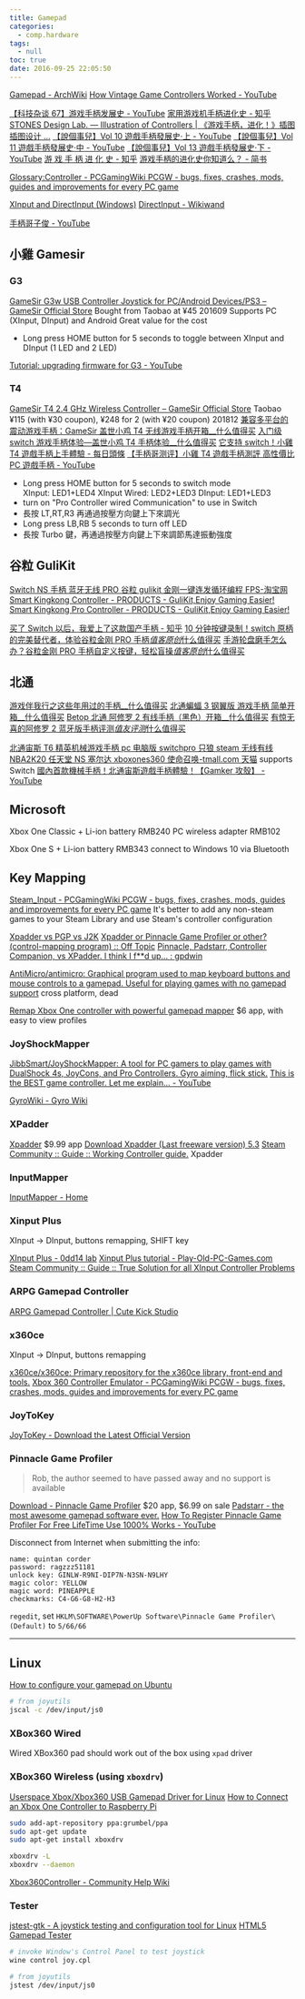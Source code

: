 ```yaml
---
title: Gamepad
categories:
  - comp.hardware
tags:
  - null
toc: true
date: 2016-09-25 22:05:50
---
```


[Gamepad - ArchWiki](https://wiki.archlinux.org/index.php/Gamepad)
[How Vintage Game Controllers Worked - YouTube](https://www.youtube.com/watch?v=WVnwfwXnNiQ&t=2s)

[【科技杂谈 67】游戏手柄发展史 - YouTube](https://www.youtube.com/watch?v=Sr6bGKltfJg)
[家用游戏机手柄进化史 - 知乎](https://zhuanlan.zhihu.com/p/19920577)
[STONES Design Lab. — Illustration of Controllers | 《游戏手柄，进化！》插图 插图设计 ...](https://stonesdesign.tumblr.com/post/100574047492/illustration-of-controllers-%E6%B8%B8%E6%88%8F%E6%89%8B%E6%9F%84%E8%BF%9B%E5%8C%96%E6%8F%92%E5%9B%BE-%E6%8F%92%E5%9B%BE%E8%AE%BE%E8%AE%A1/amp)
[【說個事兒】Vol 10 遊戲手柄發展史·上 - YouTube](https://www.youtube.com/watch?v=32E4vJ5VpPI)
[【說個事兒】Vol 11 遊戲手柄發展史·中 - YouTube](https://www.youtube.com/watch?v=BCqk-WRY5Cg)
[【說個事兒】Vol 13 遊戲手柄發展史·下 - YouTube](https://www.youtube.com/watch?v=TWvbntVzLXg)
[游 戏 手 柄 进 化 史 - 知乎](https://zhuanlan.zhihu.com/p/141106714)
[游戏手柄的进化史你知道么？ - 简书](https://www.jianshu.com/p/4fd238a017bc)

[Glossary:Controller - PCGamingWiki PCGW - bugs, fixes, crashes, mods, guides and improvements for every PC game](http://pcgamingwiki.com/wiki/Glossary:Controller#XInput_Plus)

[XInput and DirectInput (Windows)](https://msdn.microsoft.com/en-us/library/windows/desktop/ee417014%28v=vs.85%29.aspx)
[DirectInput - Wikiwand](https://www.wikiwand.com/en/DirectInput#/DirectInput_vs_XInput)

[手柄哥子俊 - YouTube](https://www.youtube.com/channel/UC24bt5d-Gg5m8Gdu7daaQVQ)

## 小雞 Gamesir

### G3

[GameSir G3w USB Controller Joystick for PC/Android Devices/PS3 – GameSir Official Store](https://gamesir.hk/collections/gamepads/products/gamesir-g3w)
Bought from Taobao at ¥45 201609
Supports PC (XInput, DInput) and Android
Great value for the cost

- Long press HOME button for 5 seconds to toggle between XInput and DInput (1 LED and 2 LED)

[Tutorial: upgrading firmware for G3 - YouTube](https://www.youtube.com/watch?v=DenbKDHOCxc)

### T4

[GameSir T4 2.4 GHz Wireless Controller – GameSir Official Store](https://gamesir.hk/collections/gamepads/products/gamesir-t4)
Taobao ¥115 (with ¥30 coupon), ¥248 for 2 (with ¥20 coupon) 201812
[兼容多平台的震动游戏手柄：GameSir 盖世小鸡 T4 无线游戏手柄开箱\_\_什么值得买](https://post.smzdm.com/p/773469/)
[入门级 switch 游戏手柄体验—盖世小鸡 T4 手柄体验\_\_什么值得买](https://post.smzdm.com/p/769576/)
[它支持 switch！小雞 T4 遊戲手柄上手體驗 - 每日頭條](https://kknews.cc/zh-hk/digital/82nvo3e.html)
[【手柄哥测评】小雞 T4 遊戲手柄測評 高性價比 PC 遊戲手柄 - YouTube](https://www.youtube.com/watch?v=URWk6gyfs4Q)

- Long press HOME button for 5 seconds to switch mode  
  XInput: LED1+LED4
  XInput Wired: LED2+LED3
  DInput: LED1+LED3
- turn on "Pro Controller wired Communication" to use in Switch
- 長按 LT,RT,R3 再通過按壓方向鍵上下來調光
- Long press LB,RB 5 seconds to turn off LED
- 長按 Turbo 鍵，再通過按壓方向鍵上下來調節馬達振動強度

## 谷粒 GuliKit

[Switch NS 手柄 蓝牙无线 PRO 谷粒 gulikit 金刚一键连发循环编程 FPS-淘宝网](https://item.taobao.com/item.htm?id=598523928339)
[Smart Kingkong Controller - PRODUCTS - GuliKit,Enjoy Gaming Easier!](http://www.gulikit.com/article_read_183.html)
[Smart Kingkong Pro Controller - PRODUCTS - GuliKit,Enjoy Gaming Easier!](http://www.gulikit.com/article_read_216.html)

[买了 Switch 以后，我爱上了这款国产手柄 - 知乎](https://zhuanlan.zhihu.com/p/89579348)
[10 分钟按键录制！switch 原柄的完美替代者，体验谷粒金刚 PRO 手柄*值客原创*什么值得买](https://post.smzdm.com/p/az505xqp/)
[手游轮盘磨手怎么办？谷粒金刚 PRO 手柄自定义按键，轻松盲操*值客原创*什么值得买](https://post.smzdm.com/p/aqnlq5zv/)

## 北通

[游戏伴我行之这些年用过的手柄\_\_什么值得买](https://post.smzdm.com/p/425023/)
[北通蝙蝠 3 钢翼版 游戏手柄 简单开箱\_\_什么值得买](https://post.smzdm.com/p/532658/)
[Betop 北通 阿修罗 2 有线手柄（黑色）开箱\_\_什么值得买](https://post.smzdm.com/p/571176/)
[有惊无喜的阿修罗 2 蓝牙版手柄评测*值友评测*什么值得买](https://test.smzdm.com/pingce/p/37454/)

[北通宙斯 T6 精英机械游戏手柄 pc 电脑版 switchpro 只狼 steam 无线有线 NBA2K20 任天堂 NS 塞尔达 xboxones360 使命召唤-tmall.com 天猫](https://detail.tmall.com/item.htm?id=602999021014) supports Switch
[國內首款機械手柄！北通宙斯遊戲手柄體驗！【Gamker 攻殼】 - YouTube](https://www.youtube.com/watch?v=jdRbL-qXAMY)

## Microsoft

Xbox One Classic + Li-ion battery RMB240
PC wireless adapter RMB102

Xbox One S + Li-ion battery RMB343
connect to Windows 10 via Bluetooth

## Key Mapping

[Steam_Input - PCGamingWiki PCGW - bugs, fixes, crashes, mods, guides and improvements for every PC game](https://www.pcgamingwiki.com/wiki/Store:Steam#Steam_Input)
It's better to add any non-steam games to your Steam Library and use Steam's controller configuration

[Xpadder vs PGP vs J2K](http://www.xpadder-vs-pgp-vs-j2k.com/)
[Xpadder or Pinnacle Game Profiler or other? (control-mapping program) :: Off Topic](https://steamcommunity.com/discussions/forum/12/46476145543038473/)
[Pinnacle, Padstarr, Controller Companion, vs XPadder. I think I f\*\*d up... : gpdwin](https://www.reddit.com/r/gpdwin/comments/5mvwkr/pinnacle_padstarr_controller_companion_vs_xpadder/)

[AntiMicro/antimicro: Graphical program used to map keyboard buttons and mouse controls to a gamepad. Useful for playing games with no gamepad support](https://github.com/AntiMicro/antimicro) cross platform, dead

[Remap Xbox One controller with powerful gamepad mapper](https://www.rewasd.com/) \$6 app, with easy to view profiles

### JoyShockMapper

[JibbSmart/JoyShockMapper: A tool for PC gamers to play games with DualShock 4s, JoyCons, and Pro Controllers. Gyro aiming, flick stick.](https://github.com/JibbSmart/JoyShockMapper)
[This is the BEST game controller. Let me explain… - YouTube](https://www.youtube.com/watch?v=3qlZmXnE1mw)

[GyroWiki - Gyro Wiki](http://gyrowiki.jibbsmart.com/)

### XPadder

[Xpadder](https://xpadder.com/?lang=english&country=US) \$9.99 app
[Download Xpadder (Last freeware version) 5.3](http://www.majorgeeks.com/mg/getmirror/xpadder_%28last_freeware_version%29,1.html)
[Steam Community :: Guide :: Working Controller guide.](https://steamcommunity.com/sharedfiles/filedetails/?id=509137138) Xpadder

### InputMapper

[InputMapper - Home](https://inputmapper.com/)

### Xinput Plus

XInput -> DInput, buttons remapping, SHIFT key

[XInput Plus - 0dd14 lab](https://sites.google.com/site/0dd14lab/xinput-plus)
[Xinput Plus tutorial - Play-Old-PC-Games.com](http://www.play-old-pc-games.com/compatibility-tools/xinput-plus-tutorial/)
[Steam Community :: Guide :: True Solution for all XInput Controller Problems](http://steamcommunity.com/sharedfiles/filedetails/?id=755970152)

### ARPG Gamepad Controller

[ARPG Gamepad Controller | Cute Kick Studio](http://cutekickstudio.com/tools/arpg-gamepad-controller/)

### x360ce

XInput -> DInput, buttons remapping

[x360ce/x360ce: Primary repository for the x360ce library, front-end and tools.](https://github.com/x360ce/x360ce)
[Xbox 360 Controller Emulator - PCGamingWiki PCGW - bugs, fixes, crashes, mods, guides and improvements for every PC game](http://pcgamingwiki.com/wiki/Xbox_360_Controller_Emulator)

### JoyToKey

[JoyToKey - Download the Latest Official Version](https://joytokey.net/en/)

### Pinnacle Game Profiler

> Rob, the author seemed to have passed away and no support is available

[Download - Pinnacle Game Profiler](http://pinnaclegameprofiler.com/download) $20 app, $6.99 on sale
[Padstarr - the most awesome gamepad software ever.](http://padstarr.com/)
[How To Register Pinnacle Game Profiler For Free LifeTime Use 1000% Works - YouTube](https://youtu.be/pyLmiSMTug4?t=195)

Disconnect from Internet when submitting the info:

```
name: quintan corder
password: ragzzz51181
unlock key: GINLW-R9NI-DIP7N-N3SN-N9LHY
magic color: YELLOW
magic word: PINEAPPLE
checkmarks: C4-G6-G8-H2-H3
```

`regedit`, set `HKLM\SOFTWARE\PowerUp Software\Pinnacle Game Profiler\(Default)` to `5/66/66`

---

## Linux

[How to configure your gamepad on Ubuntu](https://www.howtoforge.com/tutorial/how-to-configure-your-gamepad-on-ubuntu/)

```sh
# from joyutils
jscal -c /dev/input/js0
```

### XBox360 Wired

Wired XBox360 pad should work out of the box using `xpad` driver

### XBox360 Wireless (using `xboxdrv`)

[Userspace Xbox/Xbox360 USB Gamepad Driver for Linux](http://xboxdrv.gitlab.io/)
[How to Connect an Xbox One Controller to Raspberry Pi](https://www.makeuseof.com/tag/connect-xbox-one-controller-to-raspberry-pi/)

```sh
sudo add-apt-repository ppa:grumbel/ppa
sudo apt-get update
sudo apt-get install xboxdrv
```

```sh
xboxdrv -L
xboxdrv --daemon
```

[Xbox360Controller - Community Help Wiki](https://help.ubuntu.com/community/Xbox360Controller)

### Tester

[jstest-gtk - A joystick testing and configuration tool for Linux](http://pingus.seul.org/~grumbel/jstest-gtk/)
[HTML5 Gamepad Tester](http://html5gamepad.com/)

```sh
# invoke Window's Control Panel to test joystick
wine control joy.cpl

# from joyutils
jstest /dev/input/js0
```
